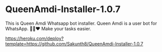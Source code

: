 # QueenAmdi-Installer-1.0.7
This is Queen Amdi Whatsapp bot installer. Queen Amdi is a user bot for WhatsApp. 💃🏻❤️ Make your tasks easier.


https://heroku.com/deploy?template=https://github.com/Sakunth8/QueenAmdi-Installer-1.0.7

